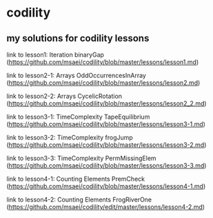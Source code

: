 # codility
## my solutions for codility lessons
link to lesson1: Iteration binaryGap (https://github.com/msaei/codility/blob/master/lessons/lesson1.md)

link to lesson2-1: Arrays OddOccurrencesInArray (https://github.com/msaei/codility/blob/master/lessons/lesson2.md)

link to lesson2-2: Arrays CycelicRotation (https://github.com/msaei/codility/blob/master/lessons/lesson2_2.md)

link to lesson3-1: TimeComplexity TapeEquilibrium (https://github.com/msaei/codility/blob/master/lessons/lesson3-1.md)

link to lesson3-2: TimeComplexity frogJump (https://github.com/msaei/codility/blob/master/lessons/lesson3-2.md)

link to lesson3-3: TimeComplexity PermMissingElem (https://github.com/msaei/codility/blob/master/lessons/lesson3-3.md)

link to lesson4-1: Counting Elements PremCheck (https://github.com/msaei/codility/blob/master/lessons/lesson4-1.md)

link to lesson4-2: Counting Elements FrogRiverOne (https://github.com/msaei/codility/edit/master/lessons/lesson4-2.md)
